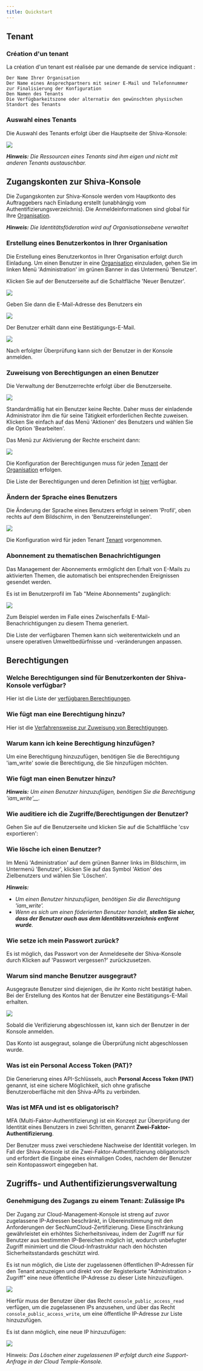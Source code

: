 ```yaml
---
title: Quickstart
---
```


##  Tenant

### Création d'un tenant

La création d'un tenant est réalisée par une demande de service indiquant :

    Der Name Ihrer Organisation
    Der Name eines Ansprechpartners mit seiner E-Mail und Telefonnummer zur Finalisierung der Konfiguration
    Den Namen des Tenants
    Die Verfügbarkeitszone oder alternativ den gewünschten physischen Standort des Tenants


### Auswahl eines Tenants

Die Auswahl des Tenants erfolgt über die Hauptseite der Shiva-Konsole:

![](images/shiva_tenant.png)


*__Hinweis:__ Die Ressourcen eines Tenants sind ihm eigen und nicht mit anderen Tenants austauschbar.*



## Zugangskonten zur Shiva-Konsole

Die Zugangskonten zur Shiva-Konsole werden vom Hauptkonto des Auftraggebers nach Einladung erstellt (unabhängig vom Authentifizierungsverzeichnis).
Die Anmeldeinformationen sind global für Ihre [Organisation](concepts.md#organisations).

*__Hinweis:__ Die Identitätsföderation wird auf Organisationsebene verwaltet*

### Erstellung eines Benutzerkontos in Ihrer Organisation

Die Erstellung eines Benutzerkontos in Ihrer Organisation erfolgt durch Einladung. Um einen Benutzer in eine [Organisation](concepts.md#organisations) einzuladen, gehen Sie im linken Menü 'Administration' im grünen Banner in das Untermenü 'Benutzer'.  

Klicken Sie auf der Benutzerseite auf die Schaltfläche 'Neuer Benutzer'. 

![](images/shiva_onboard_003.png)

Geben Sie dann die E-Mail-Adresse des Benutzers ein

![](images/shiva_onboard_004.png)

Der Benutzer erhält dann eine Bestätigungs-E-Mail.  

![](images/shiva_onboard_001.png)

Nach erfolgter Überprüfung kann sich der Benutzer in der Konsole anmelden.

### Zuweisung von Berechtigungen an einen Benutzer

Die Verwaltung der Benutzerrechte erfolgt über die Benutzerseite. 

![](images/shiva_onboard_003.png)

Standardmäßig hat ein Benutzer keine Rechte. Daher muss der einladende Administrator ihm die für seine Tätigkeit erforderlichen Rechte zuweisen. Klicken Sie einfach auf das Menü 'Aktionen' des Benutzers und wählen Sie die Option 'Bearbeiten'.  

Das Menü zur Aktivierung der Rechte erscheint dann:

![](images/shiva_onboard_005.png)

Die Konfiguration der Berechtigungen muss für jeden [Tenant](concepts.md#tenants) der [Organisation](concepts.md#organisations) erfolgen.

Die Liste der Berechtigungen und deren Definition ist [hier](#permissions) verfügbar.

### Ändern der Sprache eines Benutzers

Die Änderung der Sprache eines Benutzers erfolgt in seinem 'Profil', oben rechts auf dem Bildschirm, in den 'Benutzereinstellungen'.

![](images/shiva_profil_006.png)

Die Konfiguration wird für jeden Tenant [Tenant](concepts.md#tenants) vorgenommen.

### Abonnement zu thematischen Benachrichtigungen

Das Management der Abonnements ermöglicht den Erhalt von E-Mails zu aktivierten Themen, die automatisch bei entsprechenden Ereignissen gesendet werden.

Es ist im Benutzerprofil im Tab "Meine Abonnements" zugänglich:

![](images/shiva_profil_007.png)

Zum Beispiel werden im Falle eines Zwischenfalls E-Mail-Benachrichtigungen zu diesem Thema generiert.

Die Liste der verfügbaren Themen kann sich weiterentwickeln und an unsere operativen Umweltbedürfnisse und -veränderungen anpassen.


## Berechtigungen

### Welche Berechtigungen sind für Benutzerkonten der Shiva-Konsole verfügbar?

Hier ist die Liste der [verfügbaren Berechtigungen](#permissions).

### Wie fügt man eine Berechtigung hinzu?

Hier ist die [Verfahrensweise zur Zuweisung von Berechtigungen](#permissions).

### Warum kann ich keine Berechtigung hinzufügen?

Um eine Berechtigung hinzuzufügen, benötigen Sie die Berechtigung 'iam_write' sowie die Berechtigung, die Sie hinzufügen möchten.

### Wie fügt man einen Benutzer hinzu?

*__Hinweis:__ Um einen Benutzer hinzuzufügen, benötigen Sie die Berechtigung 'iam_write'__.*

### Wie auditiere ich die Zugriffe/Berechtigungen der Benutzer?

Gehen Sie auf die Benutzerseite und klicken Sie auf die Schaltfläche 'csv exportieren':

### Wie lösche ich einen Benutzer?

Im Menü 'Administration' auf dem grünen Banner links im Bildschirm, im Untermenü 'Benutzer', klicken Sie auf das Symbol 'Aktion' des Zielbenutzers und wählen Sie 'Löschen'.

*__Hinweis:__*
- *Um einen Benutzer hinzuzufügen, benötigen Sie die Berechtigung 'iam_write'.*
- *Wenn es sich um einen föderierten Benutzer handelt, __stellen Sie sicher, dass der Benutzer auch aus dem Identitätsverzeichnis entfernt wurde__.*

### Wie setze ich mein Passwort zurück?
Es ist möglich, das Passwort von der Anmeldeseite der Shiva-Konsole durch Klicken auf 'Passwort vergessen?' zurückzusetzen.

### Warum sind manche Benutzer ausgegraut?
Ausgegraute Benutzer sind diejenigen, die ihr Konto nicht bestätigt haben. Bei der Erstellung des Kontos hat der Benutzer eine Bestätigungs-E-Mail erhalten.  

![](../../console/images/shiva_onboard_001.png)

Sobald die Verifizierung abgeschlossen ist, kann sich der Benutzer in der Konsole anmelden.  

Das Konto ist ausgegraut, solange die Überprüfung nicht abgeschlossen wurde.

### Was ist ein Personal Access Token (PAT)?

Die Generierung eines API-Schlüssels, auch __Personal Access Token (PAT)__ genannt,
ist eine sichere Möglichkeit, sich ohne grafische Benutzeroberfläche mit den Shiva-APIs zu verbinden.

### Was ist MFA und ist es obligatorisch?
MFA (Multi-Faktor-Authentifizierung) ist ein Konzept zur Überprüfung der Identität eines Benutzers in zwei Schritten, genannt __Zwei-Faktor-Authentifizierung__.

Der Benutzer muss zwei verschiedene Nachweise der Identität vorlegen. Im Fall der Shiva-Konsole ist die Zwei-Faktor-Authentifizierung obligatorisch und erfordert die Eingabe eines einmaligen Codes, nachdem der Benutzer sein Kontopasswort eingegeben hat.


## Zugriffs- und Authentifizierungsverwaltung

### Genehmigung des Zugangs zu einem Tenant: Zulässige IPs

Der Zugang zur Cloud-Management-Konsole ist streng auf zuvor zugelassene IP-Adressen beschränkt, in Übereinstimmung mit den Anforderungen der SecNumCloud-Zertifizierung. Diese Einschränkung gewährleistet ein erhöhtes Sicherheitsniveau, indem der Zugriff nur für Benutzer aus bestimmten IP-Bereichen möglich ist, wodurch unbefugter Zugriff minimiert und die Cloud-Infrastruktur nach den höchsten Sicherheitsstandards geschützt wird.

Es ist nun möglich, die Liste der zugelassenen öffentlichen IP-Adressen für den Tenant anzuzeigen und direkt von der Registerkarte "Administration > Zugriff" eine neue öffentliche IP-Adresse zu dieser Liste hinzuzufügen.

![](images/shiva_ip_access_management_01.png)

Hierfür muss der Benutzer über das Recht `console_public_access_read` verfügen, um die zugelassenen IPs anzusehen, und über das Recht `console_public_access_write`, um eine öffentliche IP-Adresse zur Liste hinzuzufügen.

Es ist dann möglich, eine neue IP hinzuzufügen:

![](images/shiva_ip_access_management_02.png)

Hinweis: *Das Löschen einer zugelassenen IP erfolgt durch eine Support-Anfrage in der Cloud Temple-Konsole.*